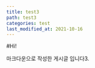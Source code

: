 ```yaml
---
title: test3
path: test3
categories: test
last_modified_at: 2021-10-16
---
```


#Hi!

마크다운으로 작성한 게시글 입니다3.